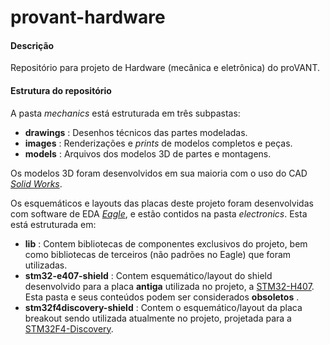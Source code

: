 provant-hardware
================

#### Descrição ####

Repositório para projeto de Hardware (mecânica e eletrônica) do proVANT. 

#### Estrutura do repositório ####

A pasta _mechanics_ está estruturada em três subpastas:

- __drawings__ : Desenhos técnicos das partes modeladas.
- __images__ :  Renderizações e _prints_ de modelos completos e peças. 
- __models__ : Arquivos dos modelos 3D de partes e montagens.

Os modelos 3D foram desenvolvidos em sua maioria com o uso do CAD [_Solid Works_](www.solidworks.com).

Os esquemáticos e layouts das placas deste projeto foram desenvolvidas com software de EDA [_Eagle_](www.cadsoftusa.com/), e estão contidos na pasta _electronics_. Esta está estruturada em:

- __lib__ :  Contem bibliotecas de componentes exclusivos do projeto, bem como bibliotecas de terceiros (não padrões no Eagle) que foram utilizadas.
- __stm32-e407-shield__ : Contem esquemático/layout do shield desenvolvido para a placa __antiga__ utilizada no projeto, a [STM32-H407](https://www.olimex.com/Products/ARM/ST/STM32-H407/open-source-hardware). Esta pasta e seus conteúdos podem ser considerados __obsoletos__ .
- __stm32f4discovery-shield__ : Contem o esquemático/layout da placa breakout sendo utilizada atualmente no projeto, projetada para a [STM32F4-Discovery](http://www.st.com/web/catalog/tools/FM116/SC959/SS1532/PF252419?sc=internet/evalboard/product/252419.jsp). 
